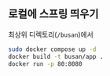 ## 로컬에 스프링 띄우기

최상위 디렉토리(`/busan`)에서

```bash
sudo docker compose up -d
docker build -t busan/app .
docker run -p 80:8080 
```

